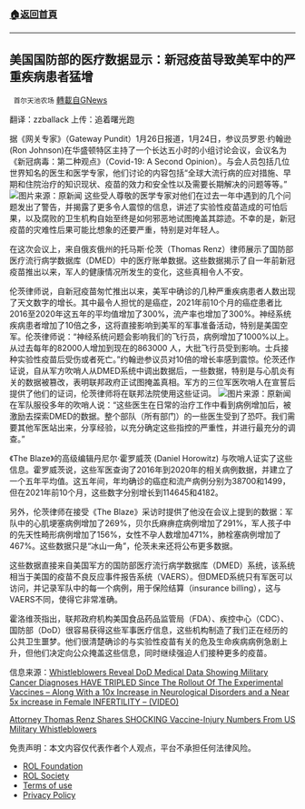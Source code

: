 ###  [:house:返回首頁](https://github.com/ourhimalayas/txt)
---


## 美国国防部的医疗数据显示：新冠疫苗导致美军中的严重疾病患者猛增
` 首尔天池农场` [轉載自GNews](https://gnews.org/zh-hans/1915734/)

翻译：zzballack
上传：追着曙光跑

据《网关专家》（Gateway Pundit）1月26日报道，1月24日，参议员罗恩·约翰逊 (Ron Johnson)在华盛顿特区主持了一个长达五小时的小组讨论会议，会议名为《新冠病毒：第二种观点》（Covid-19: A Second Opinion）。与会人员包括几位世界知名的医生和医学专家，他们讨论的内容包括“全球大流行病的应对措施、早期和住院治疗的知识现状、疫苗的效力和安全性以及需要长期解决的问题等等。”
![](https://assets.gnews.org/wp-content/uploads/2022/01/WhatsApp-Image-2022-01-27-at-10.39.51.jpeg)图片来源：原新闻
这些受人尊敬的医学专家对他们在过去一年中遇到的几个问题发出了警告，并揭露了更多令人震惊的信息，讲述了实验性疫苗造成的可怕后果，以及腐败的卫生机构自始至终是如何邪恶地试图掩盖其踪迹。不幸的是，新冠疫苗的灾难性后果可能比想象的还要严重，特别是对年轻人。

在这次会议上，来自俄亥俄州的托马斯·伦茨（Thomas Renz）律师展示了国防部医疗流行病学数据库（DMED）中的医疗账单数据。这些数据揭示了自一年前新冠疫苗推出以来，军人的健康情况所发生的变化，这些真相令人不安。

伦茨律师说，自新冠疫苗匆忙推出以来，美军中确诊的几种严重疾病患者人数出现了天文数字的增长。其中最令人担忧的是癌症，2021年前10个月的癌症患者比2016至2020年这五年的平均值增加了300%，流产率也增加了300%。神经系统疾病患者增加了10倍之多，这将直接影响到美军的军事准备活动，特别是美国空军。伦茨律师说：“神经系统问题会影响我们的飞行员，病例增加了1000%以上。从过去每年的82000人增加到现在的863000 人，大批飞行员受到影响。士兵接种实验性疫苗后受伤或者死亡。”约翰逊参议员对10倍的增长率感到震惊。伦茨还作证说，自从军方吹哨人从DMED系统中调出数据后，一些数据，特别是与心肌炎有关的数据被篡改，表明联邦政府正试图掩盖真相。军方的三位军医吹哨人在宣誓后提供了他们的证词，伦茨律师将在联邦法院使用这些证词。
![](https://assets.gnews.org/wp-content/uploads/2022/01/WhatsApp-Image-2022-01-27-at-10.39.52.jpeg)图片来源：原新闻
在军队服役多年的吹哨人说：“这些医生在日常的治疗工作中看到病例增加后，被激励去探索DMED的数据。整个部队（所有部门）的一些医生受到了恐吓。我们需要其他军医站出来，分享经验，以充分确定这些指控的严重性，并进行最充分的调查。”

《The Blaze》的高级编辑丹尼尔·霍罗威茨 (Daniel Horowitz) 与吹哨人证实了这些信息。霍罗威茨说，这些军医查询了2016年到2020年的相关病例数据，并建立了一个五年平均值。这五年间，年均确诊的癌症和流产病例分别为38700和1499，但在2021年前10个月，这些数字分别增长到114645和4182。

另外，伦茨律师在接受《The Blaze》采访时提供了他没在会议上提到的数据：军队中的心肌埂塞病例增加了269%，贝尔氏麻痹症病例增加了291%，军人孩子中的先天性畸形病例增加了156%，女性不孕人数增加471%，肺栓塞病例增加了467%。这些数据只是“冰山一角”，伦茨未来还将公布更多数据。

这些数据直接来自美国军方的国防部医疗流行病学数据库（DMED）系统，该系统相当于美国的疫苗不良反应事件报告系统（VAERS）。但DMED系统只有军医可以访问，并记录军队中的每一个病例，用于保险结算（insurance billing），这与VAERS不同，使得它非常准确。

霍洛维茨指出，联邦政府机构美国食品药品监管局（FDA）、疾控中心（CDC）、国防部（DoD）很容易获得这些军事医疗信息，这些机构制造了我们正在经历的公共卫生噩梦。他们很清楚确诊的与实验性疫苗有关的危及生命疾病病例急剧上升，但他们决定向公众掩盖这些信息，同时继续强迫人们接种更多的疫苗。

信息来源：[Whistleblowers Reveal DoD Medical Data Showing Military Cancer Diagnoses HAVE TRIPLED Since The Rollout Of The Experimental Vaccines – Along With a 10x Increase in Neurological Disorders and a Near 5x increase in Female INFERTILITY – (VIDEO)](https://www.thegatewaypundit.com/2022/01/whistleblowers-reveal-dod-medical-data-showing-military-cancer-diagnoses-tripled-since-rollout-experimental-vaccines-along-10x-increase-neurological-disorders-near-5x/)

[Attorney Thomas Renz Shares SHOCKING Vaccine-Injury Numbers From US Military Whistleblowers](https://thecovidworld.com/attorney-thomas-renz-shares-shocking-vaccine-injury-numbers-from-us-military-whistleblowers/)

 

免责声明：本文内容仅代表作者个人观点，平台不承担任何法律风险。

- [ROL Foundation](https://rolfoundation.org/)
- [ROL Society](https://rolsociety.org/)
- [Terms of use](https://gnews.org/terms-of-use-3/)
- [Privacy Policy](https://gnews.org/privacy-policy/)
